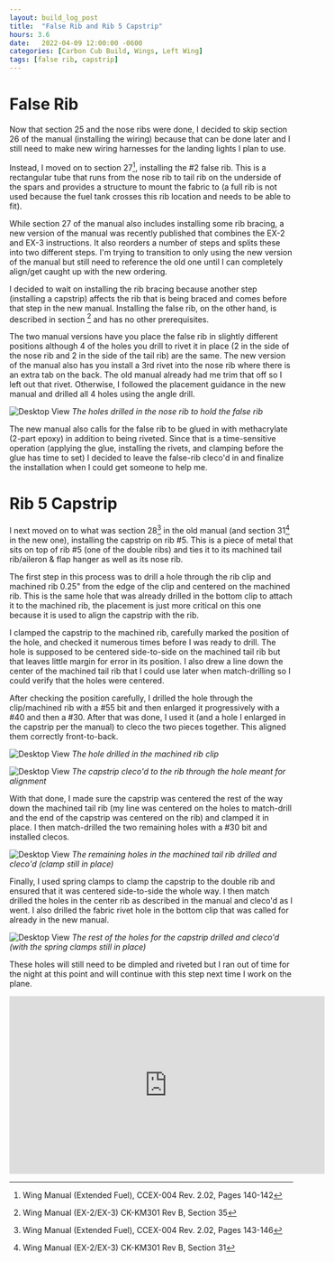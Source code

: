 ```yaml
---
layout: build_log_post
title:  "False Rib and Rib 5 Capstrip"
hours: 3.6
date:   2022-04-09 12:00:00 -0600
categories: [Carbon Cub Build, Wings, Left Wing]
tags: [false rib, capstrip]
---
```


# False Rib

Now that section 25 and the nose ribs were done, I decided to skip section 26 of the manual (installing the wiring) because that can be done later and I still need to make new wiring harnesses for the landing lights I plan to use.

Instead, I moved on to section 27[^section-27-ref], installing the #2 false rib. This is a rectangular tube that runs from the nose rib to tail rib on the underside of the spars and provides a structure to mount the fabric to (a full rib is not used because the fuel tank crosses this rib location and needs to be able to fit).

While section 27 of the manual also includes installing some rib bracing, a new version of the manual was recently published that combines the EX-2 and EX-3 instructions. It also reorders a number of steps and splits these into two different steps. I'm trying to transition to only using the new version of the manual but still need to reference the old one until I can completely align/get caught up with the new ordering.

I decided to wait on installing the rib bracing because another step (installing a capstrip) affects the rib that is being braced and comes before that step in the new manual. Installing the false rib, on the other hand, is described in section [^section-35-ref] and has no other prerequisites.

The two manual versions have you place the false rib in slightly different positions although 4 of the holes you drill to rivet it in place (2 in the side of the nose rib and 2 in the side of the tail rib) are the same. The new version of the manual also has you install a 3rd rivet into the nose rib where there is an extra tab on the back. The old manual already had me trim that off so I left out that rivet. Otherwise, I followed the placement guidance in the new manual and drilled all 4 holes using the angle drill.

![Desktop View](/assets/img/posts/2022-04-09-false-rib-and-capstrip/false_rib_holes.jpg)
_The holes drilled in the nose rib to hold the false rib_

The new manual also calls for the false rib to be glued in with methacrylate (2-part epoxy) in addition to being riveted. Since that is a time-sensitive operation (applying the glue, installing the rivets, and clamping before the glue has time to set) I decided to leave the false-rib cleco'd in and finalize the installation when I could get someone to help me.

# Rib 5 Capstrip

I next moved on to what was section 28[^section-28-ref] in the old manual (and section 31[^section-31-ref] in the new one), installing the capstrip on rib #5. This is a piece of metal that sits on top of rib #5 (one of the double ribs) and ties it to its machined tail rib/aileron & flap hanger as well as its nose rib.

The first step in this process was to drill a hole through the rib clip and machined rib 0.25" from the edge of the clip and centered on the machined rib. This is the same hole that was already drilled in the bottom clip to attach it to the machined rib, the placement is just more critical on this one because it is used to align the capstrip with the rib.

I clamped the capstrip to the machined rib, carefully marked the position of the hole, and checked it numerous times before I was ready to drill. The hole is supposed to be centered side-to-side on the machined tail rib but that leaves little margin for error in its position. I also drew a line down the center of the machined tail rib that I could use later when match-drilling so I could verify that the holes were centered.

After checking the position carefully, I drilled the hole through the clip/machined rib with a #55 bit and then enlarged it progressively with a #40 and then a #30. After that was done, I used it (and a hole I enlarged in the capstrip per the manual) to cleco the two pieces together. This aligned them correctly front-to-back.

![Desktop View](/assets/img/posts/2022-04-09-false-rib-and-capstrip/machined_clip_hole.jpg)
_The hole drilled in the machined rib clip_

![Desktop View](/assets/img/posts/2022-04-09-false-rib-and-capstrip/capstrip_aligned.jpg)
_The capstrip cleco'd to the rib through the hole meant for alignment_


With that done, I made sure the capstrip was centered the rest of the way down the machined tail rib (my line was centered on the holes to match-drill and the end of the capstrip was centered on the rib) and clamped it in place. I then match-drilled the two remaining holes with a #30 bit and installed clecos.

![Desktop View](/assets/img/posts/2022-04-09-false-rib-and-capstrip/machined_rib_holes.jpg)
_The remaining holes in the machined tail rib drilled and cleco'd (clamp still in place)_

Finally, I used spring clamps to clamp the capstrip to the double rib and ensured that it was centered side-to-side the whole way. I then match drilled the holes in the center rib as described in the manual and cleco'd as I went. I also drilled the fabric rivet hole in the bottom clip that was called for already in the new manual.

![Desktop View](/assets/img/posts/2022-04-09-false-rib-and-capstrip/holes_drilled.jpg)
_The rest of the holes for the capstrip drilled and cleco'd (with the spring clamps still in place)_

These holes will still need to be dimpled and riveted but I ran out of time for the night at this point and will continue with this step next time I work on the plane.

<iframe width="560" height="315" src="https://www.youtube.com/embed/MOTM4vGMo9g" title="YouTube video player" frameborder="0" allow="accelerometer; autoplay; clipboard-write; encrypted-media; gyroscope; picture-in-picture" allowfullscreen></iframe>

[^section-27-ref]: Wing Manual (Extended Fuel), CCEX-004 Rev. 2.02, Pages 140-142
[^section-28-ref]: Wing Manual (Extended Fuel), CCEX-004 Rev. 2.02, Pages 143-146

[^section-35-ref]: Wing Manual (EX-2/EX-3) CK-KM301 Rev B, Section 35 
[^section-31-ref]: Wing Manual (EX-2/EX-3) CK-KM301 Rev B, Section 31